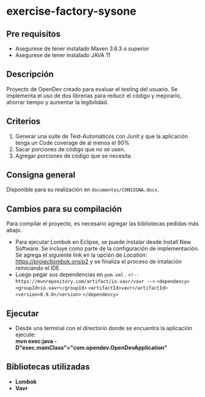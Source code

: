 # exercise-factory-sysone

## Pre requisitos

 - Asegurese de tener instalado Maven 3.6.3 o superior
 - Asegurese de tener instalado JAVA 11

## Descripción
  Proyecto de OpenDev creado para evaluar el testing del usuario. Se implementa el uso de dos librerias para reducir el código y mejorarlo, ahorrar tiempo y aumentar la legibilidad.

## Criterios

  <ol>
  <li>Generar una suite de Test-Automáticos con Junit y que la aplicación tenga un Code coverage de al menos el 90%</li>
  <li>Sacar porciones de código que no se usen.</li>
  <li>Agregar porciones de código que se necesita.</li>
  </ol>

## Consigna general
  Disponible para su realización en ```documentos/CONSIGNA.docx```.


## Cambios para su compilación
  Para compilar el proyecto, es necesario agregar las bibliotecas pedidas más abajo. 
  - Para ejecutar Lombok en Eclipse, se puede instalar desde Install New Software. Se incluye como parte de la configuración de implementación.
      Se agrega el siguiente link en la opción de <em>Location</em>: https://projectlombok.org/p2 y se finaliza el proceso de intalación reiniciando el IDE.
  - Luego pegar sus dependencias en ```pom.xml``` .
  ```<!-- https://mvnrepository.com/artifact/io.vavr/vavr -->```
      ```<dependency>```
        ```<groupId>io.vavr</groupId>```
        ```<artifactId>vavr</artifactId>```
        ```<version>0.9.0</version>```
      ```</dependency>```



## Ejecutar

 - Desde una terminal con el directorio donde se encuentra la aplicaci&oacute;n ejecute:  
   <b>mvn exec:java -D"exec.mainClass"="com.opendev.OpenDevApplication"<b>

## Bibliotecas utilizadas

- Lombok
- Vavr 

